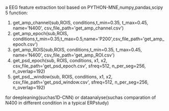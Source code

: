 a EEG feature extraction tool based on PYTHON-MNE,numpy,pandas,scipy
5 function:
1. get_amp_channel(sub,ROIS, conditions,t_min=0.35, t_max=0.45, name='N400', csv_file_path='get_amp_channel.csv')
2. get_amp_epoch(sub,ROIS, conditions,t_min=0.35,t_max=0.5,name='P200',csv_file_path='get_amp_epoch.csv')
3. get_amp_ROIS(sub,ROIS, conditions,t_min=0.35, t_max=0.45, name='N400', csv_file_path='get_amp_ROI.csv')
4. get_psd_epoch(sub, ROIS, conditions, x1, x2, csv_file_path='get_psd_epoch.csv', sfreq=512, n_per_seg=256, n_overlap=192)
5. get_psd__window(sub, ROIS, conditions, x1, x2, csv_file_path='get_psd_window.csv', sfreq=512, n_per_seg=256, n_overlap=192)

for deepleaning(suchas1D-CNN) or dataanalyse(suchas comparation of N400 in different condition in a typical ERPstudy)
